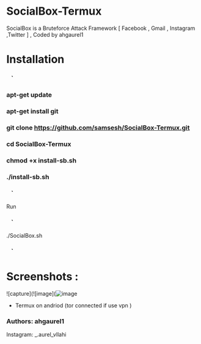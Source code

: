 # SocialBox-Termux
SocialBox is a Bruteforce Attack Framework [ Facebook , Gmail , Instagram ,Twitter ] , Coded by ahgaurel1
# Installation
### ` ` `
### apt-get update
### apt-get install git
### git clone https://github.com/samsesh/SocialBox-Termux.git 
### cd SocialBox-Termux
### chmod +x install-sb.sh
### ./install-sb.sh
### ` ` `
Run
### ` ` `
./SocialBox.sh
### ` ` `
# Screenshots :
![capture](![image](![image]()

* Termux on andriod (tor connected if use vpn )

### Authors: ahgaurel1
Instagram: _.aurel_vllahi
